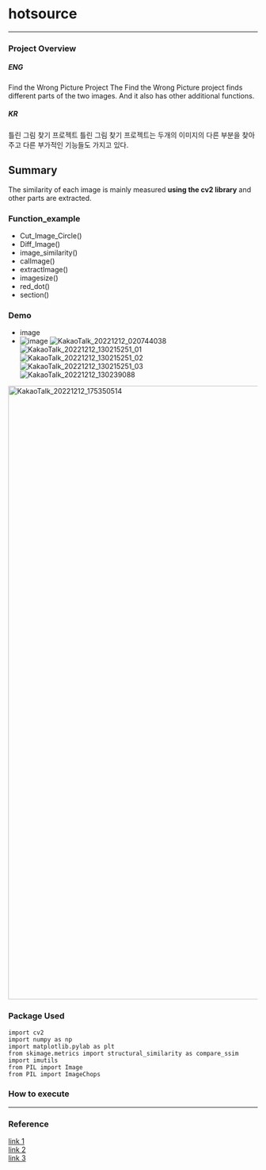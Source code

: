 # hotsource
---
### Project Overview

##### ENG
Find the Wrong Picture Project
The Find the Wrong Picture project finds different parts of the two images.
And it also has other additional functions.

##### KR
틀린 그림 찾기 프로젝트
틀린 그림 찾기 프로젝트는 두개의 이미지의 다른 부분을 찾아주고 다른 부가적인 기능들도 가지고 있다.


## Summary    
 The similarity of each image is mainly measured **using the cv2 library** and other parts are extracted.   
 
### Function_example       
 - Cut_Image_Circle()   
 - Diff_Image()   
 - image_similarity() 
 - calImage()
 - extractImage()
 - imagesize()
 - red_dot()
 - section()   

### Demo 
 - image
 - ![image](https://user-images.githubusercontent.com/88136923/206916602-b632fea6-872b-4a25-9c76-7f30f75e75d5.png)
 ![KakaoTalk_20221212_020744038](https://user-images.githubusercontent.com/88136923/207089737-9736c486-b1ae-45be-a418-66e1d82833ef.jpg)
![KakaoTalk_20221212_130215251_01](https://user-images.githubusercontent.com/88136923/207089772-b3ba625e-abe2-49f0-9ec5-f3fbf899dcad.jpg)
![KakaoTalk_20221212_130215251_02](https://user-images.githubusercontent.com/88136923/207089790-fe7b9f67-8512-46e0-904b-9c242f7def88.jpg)
![KakaoTalk_20221212_130215251_03](https://user-images.githubusercontent.com/88136923/207089798-06de7e6f-5705-4004-9c6b-b9aafdfce98d.jpg)
![KakaoTalk_20221212_130239088](https://user-images.githubusercontent.com/88136923/207089814-c87fab65-cb80-4424-9446-36355693a38d.png)
<img width="1237" alt="KakaoTalk_20221212_175350514" src="https://user-images.githubusercontent.com/88136923/207089836-b5391e96-37ac-41a9-8b70-590d68ecdc37.png">


### Package Used
```
import cv2
import numpy as np
import matplotlib.pylab as plt
from skimage.metrics import structural_similarity as compare_ssim
import imutils
from PIL import Image
from PIL import ImageChops
```

### How to execute




<hr>   

### Reference
[link 1](https://bkshin.tistory.com/entry/OpenCV-9-%EC%9D%B4%EB%AF%B8%EC%A7%80-%EC%97%B0%EC%82%B0)    
[link 2](https://m.blog.naver.com/codinglab9807/222711897434)    
[link 3](https://nadocoding.tistory.com/97)

